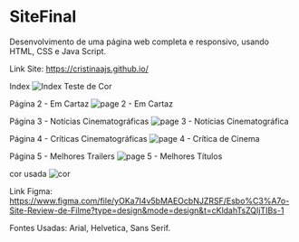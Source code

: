 # SiteFinal
Desenvolvimento de uma página web completa e responsivo, usando HTML, CSS e Java Script.

Link Site: https://cristinaajs.github.io/

Index
![Index Teste de Cor](https://github.com/cristinaajs/assets/101849397/a4fb1962-aae4-4886-91c7-9da4988049b4)

Página 2 - Em Cartaz
![page 2 - Em Cartaz](https://github.com/cristinaajs/assets/101849397/27da23ec-f533-4e90-8337-5ac67b1e9ef9)

Página 3 - Notícias Cinematográficas
![page 3 - Notícias Cinematográfica](https://github.com/cristinaajs/assets/101849397/6118e64d-6d86-485d-8a1e-8c43e5b1cf68)

Página 4 - Críticas Cinematográficas
![page 4 - Crítica de Cinema](https://github.com/cristinaajs/assets/101849397/235e83f4-4067-4ca6-93f3-852ca61cd856)

Página 5 - Melhores Trailers
![page 5 - Melhores Títulos](https://github.com/cristinaajs/assets/101849397/7c74c039-fb42-47ea-a0e5-3456588cf874)

cor usada
![cor](https://github.com/cristinaajs/assets/101849397/65885f04-8d75-40a4-8aee-20378828a575)

Link Figma: https://www.figma.com/file/yOKa7I4v5bMAEOcbNJZRSF/Esbo%C3%A7o-Site-Review-de-Filme?type=design&mode=design&t=cKldahTsZQIjTIBs-1 

Fontes Usadas: Arial, Helvetica, Sans Serif.
